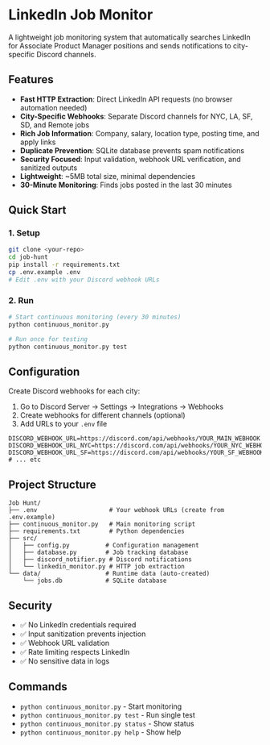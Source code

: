 # LinkedIn Job Monitor

A lightweight job monitoring system that automatically searches LinkedIn for Associate Product Manager positions and sends notifications to city-specific Discord channels.

## Features

- **Fast HTTP Extraction**: Direct LinkedIn API requests (no browser automation needed)
- **City-Specific Webhooks**: Separate Discord channels for NYC, LA, SF, SD, and Remote jobs  
- **Rich Job Information**: Company, salary, location type, posting time, and apply links
- **Duplicate Prevention**: SQLite database prevents spam notifications
- **Security Focused**: Input validation, webhook URL verification, and sanitized outputs
- **Lightweight**: ~5MB total size, minimal dependencies
- **30-Minute Monitoring**: Finds jobs posted in the last 30 minutes

## Quick Start

### 1. Setup
```bash
git clone <your-repo>
cd job-hunt
pip install -r requirements.txt
cp .env.example .env
# Edit .env with your Discord webhook URLs
```

### 2. Run
```bash
# Start continuous monitoring (every 30 minutes)
python continuous_monitor.py

# Run once for testing
python continuous_monitor.py test
```

## Configuration

Create Discord webhooks for each city:
1. Go to Discord Server → Settings → Integrations → Webhooks
2. Create webhooks for different channels (optional)
3. Add URLs to your `.env` file

```env
DISCORD_WEBHOOK_URL=https://discord.com/api/webhooks/YOUR_MAIN_WEBHOOK
DISCORD_WEBHOOK_URL_NYC=https://discord.com/api/webhooks/YOUR_NYC_WEBHOOK
DISCORD_WEBHOOK_URL_SF=https://discord.com/api/webhooks/YOUR_SF_WEBHOOK
# ... etc
```

## Project Structure

```
Job Hunt/
├── .env                    # Your webhook URLs (create from .env.example)
├── continuous_monitor.py   # Main monitoring script  
├── requirements.txt        # Python dependencies
├── src/
│   ├── config.py          # Configuration management
│   ├── database.py        # Job tracking database
│   ├── discord_notifier.py # Discord notifications
│   └── linkedin_monitor.py # HTTP job extraction
└── data/                  # Runtime data (auto-created)
    └── jobs.db            # SQLite database
```

## Security

- ✅ No LinkedIn credentials required
- ✅ Input sanitization prevents injection
- ✅ Webhook URL validation
- ✅ Rate limiting respects LinkedIn
- ✅ No sensitive data in logs

## Commands

- `python continuous_monitor.py` - Start monitoring
- `python continuous_monitor.py test` - Run single test
- `python continuous_monitor.py status` - Show status  
- `python continuous_monitor.py help` - Show help